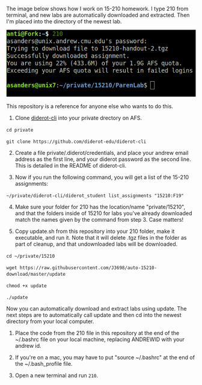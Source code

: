The image below shows how I work on 15-210 homework. I type 210 from terminal,
and new labs are automatically downloaded and extracted. Then I'm placed into
the directory of the newest lab.

<p align="center">
  <img src="./example.png">
</p>

This repository is a reference for anyone else who wants to do this. 

1. Clone [diderot-cli](https://github.com/diderot-edu/diderot-cli) into your
private drectory on AFS.

`cd private`

`git clone https://github.com/diderot-edu/diderot-cli`

2. Create a file private/.diderot/credentials, and place your andrew email
address as the first line, and your diderot password as the second line. This
is detailed in the README of diderot-cli.

3. Now if you run the following command, you will get a list of the 15-210
assignments:

`~/private/diderot-cli/diderot_student list_assignments "15210:F19"`

4. Make sure your folder for 210 has the location/name "private/15210", and that
the folders inside of 15210 for labs you've already downloaded match the names
given by the command from step 3. Case matters!

6. Copy update.sh from this repository into your 210 folder, make it executable,
and run it. Note that it will delete .tgz files in the folder as part of
cleanup, and that undownloaded labs will be downloaded.

`cd ~/private/15210`

`wget https://raw.githubusercontent.com/J3698/auto-15210-download/master/update`

`chmod +x update`

`./update`

Now you can automatically download and extract labs using update. The next steps
are to automatically call update and then cd into the newest directory from your
local computer.

1. Place the code from the 210 file in this repository at the end of the ~/.bashrc
file on your local machine, replacing ANDREWID with your andrew id.

2. If you're on a mac, you may have to put "source ~/.bashrc" at the end of the
~/.bash_profile file.

3. Open a new terminal and run `210`.
